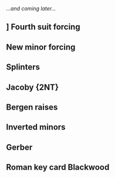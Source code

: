 _...and coming later..._

## <a name="Fourth_suit_forcing">] Fourth suit forcing
## <a name="New_minor_forcing"> New minor forcing
## <a name="Splinters"> Splinters
## <a name="Jacoby_2NT"> Jacoby {2NT}
## <a name="Bergen_raises"> Bergen raises
## <a name="Inverted_minors"> Inverted minors
## <a name="Gerber"> Gerber
## <a name="Roman_key_card_Blackwood"> Roman key card Blackwood
